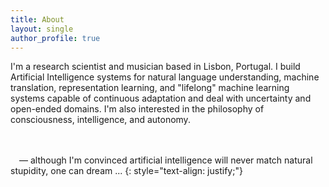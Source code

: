 ```yaml
---
title: About
layout: single
author_profile: true
---
```



I'm a research scientist and musician based in Lisbon, Portugal. I build
Artificial Intelligence systems for natural language understanding, machine
translation, representation learning, and "lifelong" machine learning systems
capable of continuous adaptation and deal with uncertainty and open-ended
domains. I'm also interested in the philosophy of consciousness, intelligence,
and autonomy. 

<br/><br/>&emsp;&mdash; although I'm convinced artificial intelligence will
never match natural stupidity, one can dream ...
{: style="text-align: justify;"}


